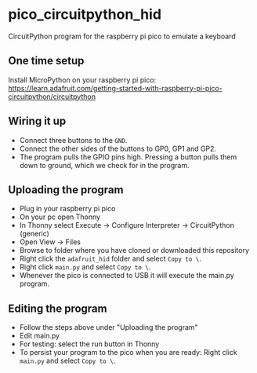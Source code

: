 # pico_circuitpython_hid
CircuitPython program for the raspberry pi pico to emulate a keyboard

## One time setup
Install MicroPython on your raspberry pi pico: https://learn.adafruit.com/getting-started-with-raspberry-pi-pico-circuitpython/circuitpython

## Wiring it up
* Connect three buttons to the `GND`.
* Connect the other sides of the buttons to GP0, GP1 and GP2.
* The program pulls the GPIO pins high. Pressing a button pulls them down to ground, which we check for in the program.

## Uploading the program

* Plug in your raspberry pi pico
* On your pc open Thonny
* In Thonny select Execute -> Configure Interpreter -> CircuitPython (generic)
* Open View -> Files
* Browse to folder where you have cloned or downloaded this repository
* Right click the `adafruit_hid` folder and select `Copy to \`.
* Right click `main.py` and select `Copy to \`.
* Whenever the pico is connected to USB it will execute the main.py program.

## Editing the program
* Follow the steps above under "Uploading the program"
* Edit main.py
* For testing: select the run button in Thonny
* To persist your program to the pico when you are ready: Right click `main.py` and select `Copy to \`.
